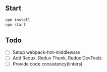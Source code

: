 ## Start

```bash
npm install
npm start
```

## Todo
- [ ] Setup webpack-hot-middleware
- [ ] Add Redux, Redux Thunk, Redux DevTools
- [ ] Provide code consistency(linters)
